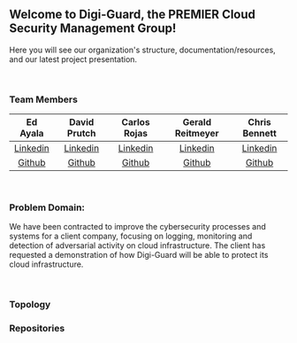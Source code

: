 ## Welcome to Digi-Guard, the PREMIER Cloud Security Management Group!

Here you will see our organization's structure, documentation/resources, and our latest project presentation. 

<BR>

### Team Members
| Ed Ayala | David Prutch | Carlos Rojas | Gerald Reitmeyer | Chris Bennett |
|:----------------------:|:-----------------------:|:----------------------:|:----------------------:|:----------------------:|
| [Linkedin](https://www.linkedin.com/in/eddie-ayala3/) | [Linkedin](https://www.linkedin.com/in/david-prutch-1027/) | [Linkedin](https://www.linkedin.com/in/carlos-rojass/) | [Linkedin](https://www.linkedin.com/in/gerald-reitmeyer/ ) | [Linkedin](https://www.linkedin.com/in/chris-bennett-cybersecurity/) |
| [Github](https://github.com/EdMandoo1) | [Github](https://github.com/PrutchD) | [Github](https://github.com/carlosjorr) | [Github](https://github.com/gerreit ) | [Github](https://github.com/marsecguy) 

<BR>

### Problem Domain:

We have been contracted to improve the cybersecurity processes and systems for a client company, focusing on logging, monitoring and detection of adversarial activity on cloud infrastructure. The client has requested a demonstration of how Digi-Guard will be able to protect its cloud infrastructure.  

<BR>

### Topology


### Repositories 

